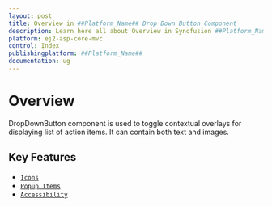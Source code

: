 ```yaml
---
layout: post
title: Overview in ##Platform_Name## Drop Down Button Component
description: Learn here all about Overview in Syncfusion ##Platform_Name## Drop Down Button component of Syncfusion Essential JS 2 and more.
platform: ej2-asp-core-mvc
control: Index
publishingplatform: ##Platform_Name##
documentation: ug
---
```


# Overview

DropDownButton component is used to toggle contextual overlays for displaying list of action items. It can contain both text and images.

## Key Features

* [`Icons`](icons#icons)
* [`Popup Items`](popup-items#popup-items)
* [`Accessibility`](accessibility#accessibility)